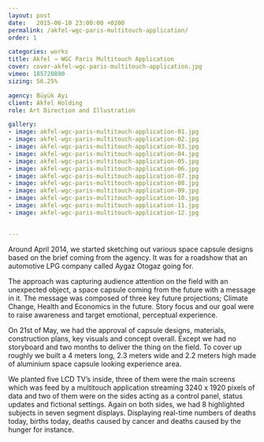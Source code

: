```yaml
---
layout: post
date:   2015-06-10 23:00:00 +0200
permalink: /akfel-wgc-paris-multitouch-application/
order: 1

categories: works
title: Akfel ⇾ WGC Paris Multitouch Application
cover: cover-akfel-wgc-paris-multitouch-application.jpg
vimeo: 185720890
sizing: 56.25%

agency: Büyük Ayı 
client: Akfel Holding
role: Art Direction and Illustration

gallery:
- image: akfel-wgc-paris-multitouch-application-01.jpg
- image: akfel-wgc-paris-multitouch-application-02.jpg
- image: akfel-wgc-paris-multitouch-application-03.jpg
- image: akfel-wgc-paris-multitouch-application-04.jpg
- image: akfel-wgc-paris-multitouch-application-05.jpg
- image: akfel-wgc-paris-multitouch-application-06.jpg
- image: akfel-wgc-paris-multitouch-application-07.jpg
- image: akfel-wgc-paris-multitouch-application-08.jpg
- image: akfel-wgc-paris-multitouch-application-09.jpg
- image: akfel-wgc-paris-multitouch-application-10.jpg
- image: akfel-wgc-paris-multitouch-application-11.jpg
- image: akfel-wgc-paris-multitouch-application-12.jpg


---
```


Around April 2014, we started sketching out various space capsule designs based on the brief coming from the agency. It was for a roadshow that an automotive LPG company called Aygaz Otogaz going for. 

The approach was capturing audience attention on the field with an unexpected object, a space capsule coming from the future with a message in it. The message was composed of three key future projections; Climate Change, Health and Economics in the future. Story focus and our goal were to raise awareness and target emotional, perceptual experience.

On 21st of May, we had the approval of capsule designs, materials, construction plans, key visuals and concept overall. Except we had no storyboard and two months to deliver the thing on the field. To cover up roughly we built a 4 meters long, 2.3 meters wide and 2.2 meters high made of aluminium space capsule looking experience area. 

We planted five LCD TV’s inside, three of them were the main screens which was feed by a multitouch application streaming 3240 x 1920 pixels of data and two of them were on the sides acting as a control panel, status updates and fictional settings. Again on both sides, we had 8 highlighted subjects in seven segment displays. Displaying real-time numbers of deaths today, births today, deaths caused by cancer and deaths caused by the hunger for instance.
